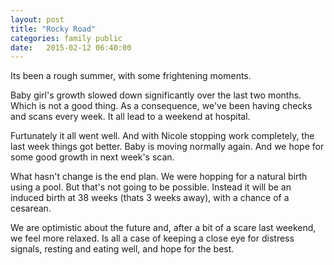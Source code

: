 ```yaml
---
layout: post
title: "Rocky Road"
categories: family public
date:   2015-02-12 06:40:00
---
```


<p>Its been a rough summer, with some frightening moments.</p>
<p>Baby girl's growth slowed down significantly over the last two months. Which is not a good thing.
As a consequence, we've been having checks and scans every week. It all lead to a weekend at hospital.</p>
<p>Furtunately it all went well. And with Nicole stopping work completely, the last week things got better. Baby is moving normally again. And we hope for some good growth in next week's scan.</>
<p>What hasn't change is the end plan. We were hopping for a natural birth using a pool. But that's not going to be possible. Instead it will be an induced birth at 38 weeks (thats 3 weeks away), with a chance of a cesarean.</p>
<p>We are optimistic about the future and, after a bit of a scare last weekend, we feel more relaxed. Is all a case of keeping a close eye for distress signals, resting and eating well, and hope for the best.</p>
